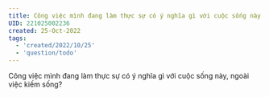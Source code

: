 ```yaml
---
title: Công việc mình đang làm thực sự có ý nghĩa gì với cuộc sống này
UID: 221025002236
created: 25-Oct-2022
tags:
  - 'created/2022/10/25'
  - 'question/todo'
---
```

Công việc mình đang làm thực sự có ý nghĩa gì với cuộc sống này, ngoài việc kiếm sống?